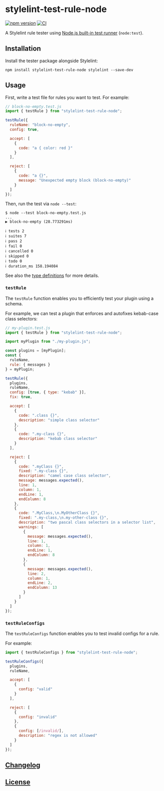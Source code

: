 # stylelint-test-rule-node

[![npm version](https://img.shields.io/npm/v/stylelint-test-rule-node.svg)](https://www.npmjs.org/package/stylelint-test-rule-node)
[![CI](https://github.com/stylelint/stylelint-test-rule-node/actions/workflows/ci.yml/badge.svg)](https://github.com/stylelint/stylelint-test-rule-node/actions/workflows/ci.yml)

A Stylelint rule tester using [Node.js built-in test runner](https://nodejs.org/api/test.html) (`node:test`).

## Installation

Install the tester package alongside Stylelint:

```shell
npm install stylelint-test-rule-node stylelint --save-dev
```

## Usage

First, write a test file for rules you want to test. For example:

```js
// block-no-empty.test.js
import { testRule } from "stylelint-test-rule-node";

testRule({
  ruleName: "block-no-empty",
  config: true,

  accept: [
    {
      code: "a { color: red }"
    }
  ],

  reject: [
    {
      code: "a {}",
      message: "Unexpected empty block (block-no-empty)"
    }
  ]
});
```

Then, run the test via `node --test`:

```sh-session
$ node --test block-no-empty.test.js
...
▶ block-no-empty (28.773291ms)

ℹ tests 2
ℹ suites 7
ℹ pass 2
ℹ fail 0
ℹ cancelled 0
ℹ skipped 0
ℹ todo 0
ℹ duration_ms 158.194084
```

See also the [type definitions](lib/index.d.ts) for more details.

### `testRule`

The `testRule` function enables you to efficiently test your plugin using a schema.

For example, we can test a plugin that enforces and autofixes kebab-case class selectors:

```js
// my-plugin.test.js
import { testRule } from "stylelint-test-rule-node";

import myPlugin from "./my-plugin.js";

const plugins = [myPlugin];
const {
  ruleName,
  rule: { messages }
} = myPlugin;

testRule({
  plugins,
  ruleName,
  config: [true, { type: "kebab" }],
  fix: true,

  accept: [
    {
      code: ".class {}",
      description: "simple class selector"
    },
    {
      code: ".my-class {}",
      description: "kebab class selector"
    }
  ],

  reject: [
    {
      code: ".myClass {}",
      fixed: ".my-class {}",
      description: "camel case class selector",
      message: messages.expected(),
      line: 1,
      column: 1,
      endLine: 1,
      endColumn: 8
    },
    {
      code: ".MyClass,\n.MyOtherClass {}",
      fixed: ".my-class,\n.my-other-class {}",
      description: "two pascal class selectors in a selector list",
      warnings: [
        {
          message: messages.expected(),
          line: 1,
          column: 1,
          endLine: 1,
          endColumn: 8
        },
        {
          message: messages.expected(),
          line: 2,
          column: 1,
          endLine: 2,
          endColumn: 13
        }
      ]
    }
  ]
});
```

### `testRuleConfigs`

The `testRuleConfigs` function enables you to test invalid configs for a rule.

For example:

```js
import { testRuleConfigs } from "stylelint-test-rule-node";

testRuleConfigs({
  plugins,
  ruleName,

  accept: [
    {
      config: "valid"
    }
  ],

  reject: [
    {
      config: "invalid"
    },
    {
      config: [/invalid/],
      description: "regex is not allowed"
    }
  ]
});
```

## [Changelog](CHANGELOG.md)

## [License](LICENSE)
